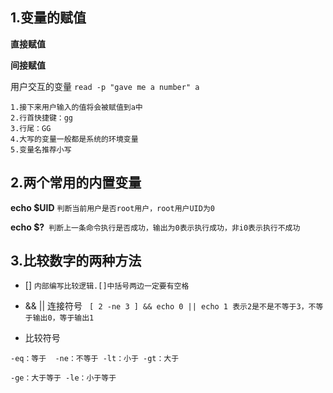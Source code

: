 ## 1.变量的赋值

**直接赋值**



**间接赋值**

用户交互的变量 `read -p "gave me a number" a`

```
1.接下来用户输入的值将会被赋值到a中
2.行首快捷键：gg
3.行尾：GG
4.大写的变量一般都是系统的环境变量
5.变量名推荐小写
```

## 2.两个常用的内置变量

**echo $UID**  `判断当前用户是否root用户，root用户UID为0 `

 **echo $?**` 判断上一条命令执行是否成功，输出为0表示执行成功，非i0表示执行不成功`

## 3.比较数字的两种方法

* [] `内部编写比较逻辑.[]中括号两边一定要有空格`
* &&  || 连接符号 ` [ 2 -ne 3 ] && echo 0 || echo 1 表示2是不是不等于3，不等于输出0，等于输出1`

* 比较符号

```
-eq：等于  -ne：不等于 -lt：小于 -gt：大于 

-ge：大于等于 -le：小于等于 
```









